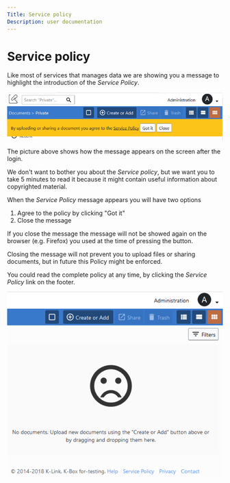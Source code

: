```yaml
---
Title: Service policy
Description: user documentation
---
```

# Service policy

Like most of services that manages data we are showing you a message to highlight the introduction of the _Service Policy_.  

![Service Policy banner](./images/document-policy-notice.JPG)

The picture above shows how the message appears on the screen after the login.

We don't want to bother you about the _Service policy_, but we want you to take 5 minutes to read it because it might contain 
useful information about copyrighted material.

When the _Service Policy_ message appears you will have two options

1. Agree to the policy by clicking "Got it"
2. Close the message

If you close the message the message will not be showed again on the browser (e.g. Firefox) you used at the time of pressing the button.

Closing the message will not prevent you to upload files or sharing documents, but in future this Policy might be enforced.

You could read the complete policy at any time, by clicking the _Service Policy_ link on the footer.

![Service Policy banner](./images/footer-with-service-policy.JPG)
